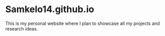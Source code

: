 # Samkelo14.github.io
This is my personal website where I plan to showcase all my projects and research ideas.
